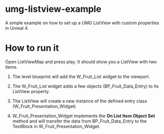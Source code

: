# umg-listview-example
A simple example on how to set up a UMG ListView with custom properties in Unreal 4.

# How to run it
Open ListViewMap and press play. It should show you a ListView with two items.

1. The level blueprint will add the W_Fruit_List widget to the viewport. 

2. The W_Fruit_List widget adds a few objects (BP_Fruit_Data_Entry) to its ListView property. 

3. The ListView will create a new instance of the defined entry class (W_Fruit_Presentation_Widget)

3. W_Fruit_Presentation_Widget implements the **On List Item Object Set** method and will transfer the data from BP_Fruit_Data_Entry to the TextBlock in W_Fruit_Presentation_Widget.
